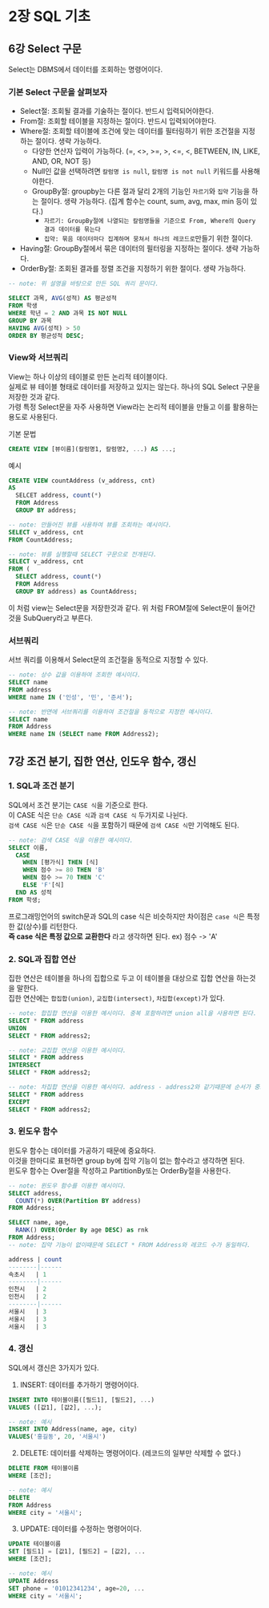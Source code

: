 # 2장 SQL 기초

## 6강 Select 구문

Select는 DBMS에서 데이터를 조회하는 명령어이다.  </br>

### 기본 Select 구문을 살펴보자
- Select절: 조회될 결과를 기술하는 절이다. 반드시 입력되어야한다. </br>
- From절: 조회할 테이블을 지정하는 절이다. 반드시 입력되어야한다. </br>
- Where절: 조회할 테이블에 조건에 맞는 데이터를 필터링하기 위한 조건절을 지정하는 절이다. 생략 가능하다. </br>
    - 다양한 연산자 입력이 가능하다. (=, <>, >=, >, <=, <, BETWEEN, IN, LIKE, AND, OR, NOT 등) </br>
    - Null인 값을 선택하려면 `칼럼명 is null`, `칼럼명 is not null` 키워드를 사용해야한다. 
  - GroupBy절: groupby는 다른 절과 달리 2개의 기능인 `자르기`와 `집약` 기능을 하는 절이다. 생략 가능하다. (집계 함수는 count, sum, avg, max, min 등이 있다.) </br>
    - `자르기: GroupBy절에 나열되는 칼럼명들을 기준으로 From, Where의 Query 결과 데이터를 묶는다`
    - `집약: 묶음 데이터마다 집계하며 뭉쳐서 하나의 레코드로`만들기 위한 절이다. 
- Having절: GroupBy절에서 묶은 데이터의 필터링을 지정하는 절이다. 생략 가능하다. </br>
- OrderBy절: 조회된 결과를 정렬 조건을 지정하기 위한 절이다. 생략 가능하다. </br>

```SQL
-- note: 위 설명을 바탕으로 만든 SQL 쿼리 문이다.

SELECT 과목, AVG(성적) AS 평균성적
FROM 학생
WHERE 학년 = 2 AND 과목 IS NOT NULL
GROUP BY 과목
HAVING AVG(성적) > 50
ORDER BY 평균성적 DESC;
```

### View와 서브쿼리

View는 하나 이상의 테이블로 만든 논리적 테이블이다. </br>
실제로 뷰 테이블 형태로 데이터를 저장하고 있지는 않는다. 하나의 SQL Select 구문을 저장한 것과 같다. </br>
가령 특정 Select문을 자주 사용하면 View라는 논리적 테이블을 만들고 이를 활용하는 용도로 사용된다. </br>

기본 문법 
```SQL
CREATE VIEW [뷰이름](칼럼명1, 칼럼명2, ...) AS ...;
```
예시
```SQL
CREATE VIEW countAddress (v_address, cnt)
AS
  SELCET address, count(*)
  FROM Address
  GROUP BY address;
```

```SQL
-- note: 만들어진 뷰를 사용하여 뷰를 조회하는 예시이다.
SELECT v_address, cnt
FROM CountAddress;

-- note: 뷰를 실행할때 SELECT 구문으로 전개된다.
SELECT v_address, cnt
FROM (
  SELECT address, count(*)
  FROM Address
  GROUP BY address) as CountAddress;
```
이 처럼 view는 Select문을 저장한것과 같다.
위 처럼 FROM절에 Select문이 들어간것을 SubQuery라고 부른다.

### 서브쿼리
서브 쿼리를 이용해서 Select문의 조건절을 동적으로 지정할 수 있다. 

```SQL
-- note: 상수 값을 이용하여 조회한 예시이다.
SELECT name
FROM address
WHERE name IN ('인성', '민', '준서');

-- note: 반면에 서브쿼리를 이용하여 조건절을 동적으로 지정한 예시이다.
SELECT name
FROM Address
WHERE name IN (SELECT name FROM Address2);
```

## 7강 조건 분기, 집한 연산, 인도우 함수, 갱신

### 1. SQL과 조건 분기
SQL에서 조건 분기는 `CASE 식`을 기준으로 한다. </br>
이 CASE 식은 `단순 CASE 식`과 `검색 CASE 식` 두가지로 나뉜다. </br>
`검색 CASE 식`은 `단순 CASE 식`을 포함하기 때문에 `검색 CASE 식`만 기억해도 된다. </br>
```SQL
-- note: 검색 CASE 식을 이용한 예시이다.
SELECT 이름, 
  CASE 
    WHEN [평가식] THEN [식]
    WHEN 점수 >= 80 THEN 'B'
    WHEN 점수 >= 70 THEN 'C'
    ELSE 'F'[식]
  END AS 성적
FROM 학생;
```
프로그래밍언어의 switch문과 SQL의 case 식은 비슷하지만 차이점은 `case 식`은 특정한 값(상수)를 리턴한다. </br>
**즉 case 식은 특정 값으로 교환한다** 라고 생각하면 된다. ex) 점수 -> 'A'

### 2. SQL과 집합 연산
집한 연산은 테이블을 하나의 집합으로 두고 이 테이블을 대상으로 집합 연산을 하는것을 말한다. </br>
집한 연산에는 `합집합(union)`, `교집합(intersect)`, `차집합(except)`가 있다. </br>
```SQL
-- note: 합집합 연산을 이용한 예시이다. 중복 포함하려면 union all을 사용하면 된다.
SELECT * FROM address
UNION
SELECT * FROM address2;

-- note: 교집합 연산을 이용한 예시이다.
SELECT * FROM address
INTERSECT
SELECT * FROM address2;

-- note: 차집합 연산을 이용한 예시이다. address - address2와 같기때문에 순서가 중요하다.
SELECT * FROM address
EXCEPT
SELECT * FROM address2;

```

### 3. 윈도우 함수
윈도우 함수는 데이터를 가공하기 때문에 중요하다. </br>
이것을 한마디로 표현하면 group by에 집약 기능이 없는 함수라고 생각하면 된다. </br>
윈도우 함수는 Over절을 작성하고 PartitionBy또는 OrderBy절을 사용한다. </br>

```SQL
-- note: 윈도우 함수를 이용한 예시이다.
SELECT address, 
  COUNT(*) OVER(Partition BY address) 
FROM Address;

SELECT name, age,
  RANK() OVER(Order By age DESC) as rnk
FROM Address;
-- note: 집약 기능이 없이때문에 SELECT * FROM Address와 레코드 수가 동일하다.

address | count
--------|------
속초시   | 1
--------|------
인천시   | 2
인천시   | 2
--------|------
서울시   | 3
서울시   | 3
서울시   | 3
```

### 4. 갱신

SQL에서 갱신은 3가지가 있다.
1. INSERT: 데이터를 추가하기 명령어이다.
```SQL
INSERT INTO 테이블이름([필드1], [필드2], ...) 
VALUES ([값1], [값2], ...);

-- note: 예시
INSERT INTO Address(name, age, city) 
VALUES('홍길동', 20, '서울시')
```
2. DELETE: 데이터를 삭제하는 명령어이다. (레코드의 일부만 삭제할 수 없다.)
```SQL
DELETE FROM 테이블이름
WHERE [조건];

-- note: 예시
DELETE 
FROM Address
WHERE city = '서울시';
```
3. UPDATE: 데이터를 수정하는 명령어이다.
```SQL
UPDATE 테이블이름
SET [필드1] = [값1], [필드2] = [값2], ...
WHERE [조건];

-- note: 예시
UPDATE Address
SET phone = '01012341234', age=20, ...
WHERE city = '서울시';
```
